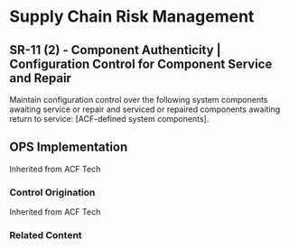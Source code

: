# Supply Chain Risk Management
## SR-11 (2) - Component Authenticity | Configuration Control for Component Service and Repair

Maintain configuration control over the following system components awaiting service or repair and serviced or repaired components awaiting return to service: [ACF-defined system components].

## OPS Implementation

Inherited from ACF Tech

### Control Origination

Inherited from ACF Tech

### Related Content
